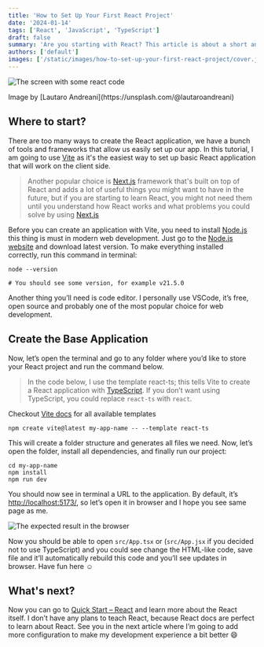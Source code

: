 ```yaml
---
title: 'How to Set Up Your First React Project'
date: '2024-01-14'
tags: ['React', 'JavaScript', 'TypeScript']
draft: false
summary: 'Are you starting with React? This article is about a short and easy way to create React application'
authors: ['default']
images: ['/static/images/how-to-set-up-your-first-react-project/cover.jpg']
---
```


![The screen with some react code](/static/images/how-to-set-up-your-first-react-project/cover.jpg)

<p>
  Image by [Lautaro Andreani](https://unsplash.com/@lautaroandreani)
</p>

## Where to start?

There are too many ways to create the React application, we have a bunch of tools and frameworks that allow us easily set up our app. In this tutorial, I am going to use [Vite](http://vitejs.dev/) as it's the easiest way to set up basic React application that will work on the client side.

> Another popular choice is [Next.js](https://nextjs.org) framework that's built on top of React and adds a lot of useful things you might want to have in the future, but if you are starting to learn React, you might not need them until you understand how React works and what problems you could solve by using [Next.js](https://nextjs.org)

Before you can create an application with Vite, you need to install [Node.js](https://nodejs.org/en) this thing is must in modern web development. Just go to the [Node.js website](https://nodejs.org/en) and download latest version. To make everything installed correctly, run this command in terminal:

```shell
node --version

# You should see some version, for example v21.5.0
```

Another thing you’ll need is code editor. I personally use VSCode, it’s free, open source and probably one of the most popular choice for web development.

## Create the Base Application

Now, let’s open the terminal and go to any folder where you’d like to store your React project and run the command below.

> In the code below, I use the template react-ts; this tells Vite to create a React application with [TypeScript](https://www.typescriptlang.org). If you don’t want using TypeScript, you could replace `react-ts` with `react`.

Checkout [Vite docs](https://vitejs.dev/guide/#scaffolding-your-first-vite-project) for all available templates

```shell
npm create vite@latest my-app-name -- --template react-ts
```

This will create a folder structure and generates all files we need. Now, let’s open the folder, install all dependencies, and finally run our project:

```shell
cd my-app-name
npm install
npm run dev
```

You should now see in terminal a URL to the application. By default, it’s [http://localhost:5173/](http://localhost:5173/), so let’s open it in browser and I hope you see same page as me.

![The expected result in the browser](/static/images/how-to-set-up-your-first-react-project/app-result.png)

Now you should be able to open `src/App.tsx` or (`src/App.jsx` if you decided not to use TypeScript) and you could see change the HTML-like code, save file and it’ll automatically rebuild this code and you’ll see updates in browser. Have fun here ☺️

## What's next?

Now you can go to [Quick Start – React](https://react.dev/learn) and learn more about the React itself. I don’t have any plans to teach React, because React docs are perfect to learn about React. See you in the next article where I’m going to add more configuration to make my development experience a bit better 😄
